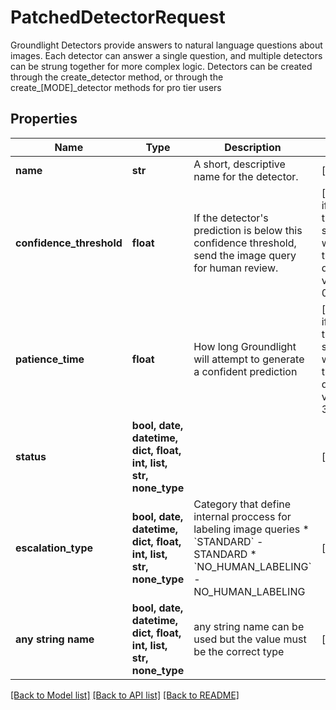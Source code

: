 # PatchedDetectorRequest

Groundlight Detectors provide answers to natural language questions about images.  Each detector can answer a single question, and multiple detectors can be strung together for more complex logic. Detectors can be created through the create_detector method, or through the create_[MODE]_detector methods for pro tier users

## Properties
Name | Type | Description | Notes
------------ | ------------- | ------------- | -------------
**name** | **str** | A short, descriptive name for the detector. | [optional] 
**confidence_threshold** | **float** | If the detector&#39;s prediction is below this confidence threshold, send the image query for human review. | [optional]  if omitted the server will use the default value of 0.9
**patience_time** | **float** | How long Groundlight will attempt to generate a confident prediction | [optional]  if omitted the server will use the default value of 30.0
**status** | **bool, date, datetime, dict, float, int, list, str, none_type** |  | [optional] 
**escalation_type** | **bool, date, datetime, dict, float, int, list, str, none_type** | Category that define internal proccess for labeling image queries  * &#x60;STANDARD&#x60; - STANDARD * &#x60;NO_HUMAN_LABELING&#x60; - NO_HUMAN_LABELING | [optional] 
**any string name** | **bool, date, datetime, dict, float, int, list, str, none_type** | any string name can be used but the value must be the correct type | [optional]

[[Back to Model list]](../README.md#documentation-for-models) [[Back to API list]](../README.md#documentation-for-api-endpoints) [[Back to README]](../README.md)


